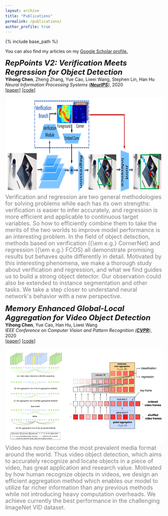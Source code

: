 ```yaml
---
layout: archive
title: "Publications"
permalink: /publications/
author_profile: true
---
```


{% include base_path %}

 You can also find my articles on my <u><a href="https://scholar.google.com/citations?user=Rf2fsFUAAAAJ">Google Scholar profile</a>.</u>  

<i><strong><font size="5" >RepPoints V2: Verification Meets Regression for Object Detection</font></strong></i>  
<strong>Yihong Chen</strong>, Zheng Zhang, Yue Cao, Liwei Wang, Stephen Lin, Han Hu  
<i>Neural Information Processing Systems (<strong>[NeurIPS](https://neurips.cc/)</strong>)</i>, 2020  
[[paper](https://arxiv.org/abs/2007.08508)] [[code](https://github.com/Scalsol/RepPointsV2)]  
<br/><img src='/images/reppointsv2.png' width="800" height="300">  
<font size="4" color="gray">Verification and regression are two general methodologies for solving problems while each has its own strengths: verification is easier to infer accurately, and regression is more efficient and applicable to continuous target variables. So how to efficiently combine them to take the merits of the two worlds to improve model performance is an interesting problem. In the field of object detection, methods based on verification ({\em e.g.} CornerNet) and regression ({\em e.g.} FCOS) all demonstrate promising results but behaves quite differently in detail. Motivated by this interesting phenomena, we make a thorough study about verification and regression, and what we find guides us to build a strong object detector. Our observation could also be extended to instance segmentation and other tasks. We take a step closer to understand neural network's behavior with a new perspective.</font>

<i><strong><font size="5" >Memory Enhanced Global-Local Aggregation for Video Object Detection</font></strong></i>  
<strong>Yihong Chen</strong>, Yue Cao, Han Hu, Liwei Wang  
<i>IEEE Conference on Computer Vision and Pattern Recognition ([<strong>CVPR</strong>](http://cvpr2020.thecvf.com/))</i>, 2020  
 [[paper](https://arxiv.org/abs/2003.12063)] [[code](https://github.com/Scalsol/mega.pytorch)]  
<br/><img src='/images/mega.png' width="800" height="300">  
<font size="4" color="gray">Video has now become the most prevalent media format around the world. Thus video object detection, which aims to accurately recognize and locate objects in a piece of video, has great application and research value. Motivated by how human recognize objects in videos, we design an efficient aggregation method which enables our model to utilize far richer information than any previous methods while not introducing heavy computation overheads. We achieve currently the best performance in the challenging ImageNet VID dataset.</font>